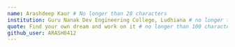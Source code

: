 ```yaml
---
name: Arashdeep Kaur # No longer than 28 characters
institution: Guru Nanak Dev Engineering College, Ludhiana # no longer than 58 characters
quote: Find your own dream and work on it # no longer than 100 characters, avoid using quotes(") to guarantee the format remains the same.
github_user: ARASH0412
---
```

